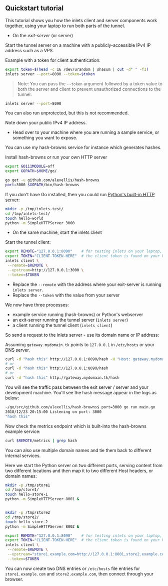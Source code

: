 ## Quickstart tutorial

This tutorial shows you how the inlets client and server components work together, using your laptop to run both parts of the tunnel.

* On the *exit-server* (or server)

Start the tunnel server on a machine with a publicly-accessible IPv4 IP address such as a VPS.

Example with a token for client authentication:

```bash
export token=$(head -c 16 /dev/urandom | shasum | cut -d" " -f1)
inlets server --port=8090 --token=$token
```

> Note: You can pass the `--token` argument followed by a token value to both the server and client to prevent unauthorized connections to the tunnel.

```bash
inlets server --port=8090
```

You can also run unprotected, but this is not recommended.

Note down your public IPv4 IP address.

* Head over to your machine where you are running a sample service, or something you want to expose.

You can use my hash-browns service for instance which generates hashes.

Install hash-browns or run your own HTTP server

```sh
export GO111MODULE=off
export GOPATH=$HOME/go/

go get -u github.com/alexellis/hash-browns
port=3000 $GOPATH/bin/hash-browns
```

If you don't have Go installed, then you could run [Python's built-in HTTP server](https://docs.python.org/2/library/simplehttpserver.html):

```sh
mkdir -p /tmp/inlets-test/
cd /tmp/inlets-test/
touch hello-world
python -m SimpleHTTPServer 3000
```

* On the same machine, start the inlets client

Start the tunnel client:

```sh
export REMOTE="127.0.0.1:8090"    # for testing inlets on your laptop, replace with the public IPv4
export TOKEN="CLIENT-TOKEN-HERE"  # the client token is found on your VPS or on start-up of "inlets server"
inlets client \
 --remote=$REMOTE \
 --upstream=http://127.0.0.1:3000 \
 --token=$TOKEN
```

* Replace the `--remote` with the address where your exit-server is running `inlets server`.
* Replace the `--token` with the value from your server

We now have three processes:
* example service running (hash-browns) or Python's webserver
* an exit-server running the tunnel server (`inlets server`)
* a client running the tunnel client (`inlets client`)

So send a request to the inlets server - use its domain name or IP address:

Assuming `gateway.mydomain.tk` points to `127.0.0.1` in `/etc/hosts` or your DNS server.

```sh
curl -d "hash this" http://127.0.0.1:8090/hash -H "Host: gateway.mydomain.tk"
# or
curl -d "hash this" http://127.0.0.1:8090/hash
# or
curl -d "hash this" http://gateway.mydomain.tk/hash
```

You will see the traffic pass between the exit server / server and your development machine. You'll see the hash message appear in the logs as below:

```sh
~/go/src/github.com/alexellis/hash-browns$ port=3000 go run main.go
2018/12/23 20:15:00 Listening on port: 3000
"hash this"
```

Now check the metrics endpoint which is built-into the hash-browns example service:

```sh
curl $REMOTE/metrics | grep hash
```

You can also use multiple domain names and tie them back to different internal services.

Here we start the Python server on two different ports, serving content from two different locations and then map it to two different Host headers, or domain names:

```sh
mkdir -p /tmp/store1
cd /tmp/store1/
touch hello-store-1
python -m SimpleHTTPServer 8001 &


mkdir -p /tmp/store2
cd /tmp/store2/
touch hello-store-2
python -m SimpleHTTPServer 8002 &
```

```sh
export REMOTE="127.0.0.1:8090"    # for testing inlets on your laptop, replace with the public IPv4
export TOKEN="CLIENT-TOKEN-HERE"  # the client token is found on your VPS or on start-up of "inlets server"
inlets client \
 --remote=$REMOTE \
 --upstream="store1.example.com=http://127.0.0.1:8001,store2.example.com=http://127.0.0.1:8002" \
 --token=$TOKEN
```

You can now create two DNS entries or `/etc/hosts` file entries for `store1.example.com` and `store2.example.com`, then connect through your browser.
